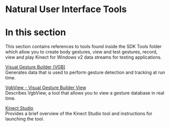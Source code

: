 Natural User Interface Tools  
============================  

<span id="ID4ET"></span>

In this section  
===============  

This section contains references to tools found inside the SDK Tools folder which allow you to create body gestures, view and test gestures, record, view and play Kinect for Windows v2 data streams for testing applications.

[Visual Gesture Builder (VGB)](NUI_Tools/Visual_Gesture_Builder_0.md)    
Generates data that is used to perform gesture detection and tracking at run time.  

[VgbView - Visual Gesture Builder View](NUI_Tools/VgbView_Visual_Gesture.md)    
Describes VgbView, a tool that allows you to view a gesture database in real time.  

[Kinect Studio](NUI_Tools/Kinect_Studio.md)    
Provides a brief overview of the Kinect Studio tool and instructions for launching the tool.  



<!--Please do not edit the data in the comment block below.-->
<!--
TOCTitle : NUI Tools
RLTitle : Natural User Interface Tools
KeywordA : O:Microsoft.Kinect.atoc_k4w_tools_v2
KeywordA : 1a59c720-5e9d-952d-d12e-04811df59fa1
KeywordK : Natural User Interface Tools
KeywordK : NUI, tools
KeywordK : tools, Natural User Interface
AssetID : 1a59c720-5e9d-952d-d12e-04811df59fa1
Locale : en-us
CommunityContent : 1
TopicType : kbOrient
DocSet : K4Wv2
ProjType : K4Wv2Proj
Technology : Kinect for Windows
Product : Kinect for Windows SDK v2
productversion : 20
-->
